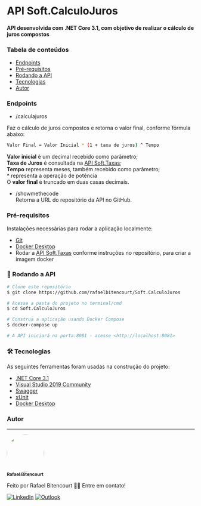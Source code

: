# API Soft.CalculoJuros

#### API desenvolvida com .NET Core 3.1, com objetivo de realizar o cálculo de juros compostos

### Tabela de conteúdos
<!--ts-->
   * [Endpoints](#Endpoints)
   * [Pré-requisitos](#pré-requisitos)
   * [Rodando a API](#-rodando-a-api)
   * [Tecnologias](#-tecnologias)
   * [Autor](#autor)
<!--te-->

### Endpoints

- /calculajuros

Faz o cálculo de juros compostos e retorna o valor final, conforme fórmula abaixo: <br />
```bash
Valor Final = Valor Inicial * (1 + taxa de juros) ^ Tempo
```
<b>Valor inicial</b> é um decimal recebido como parâmetro;<br />
<b>Taxa de Juros</b> é consultada na [API Soft.Taxas](https://github.com/rafaelbitencourt/Soft.Taxas);<br />
<b>Tempo</b> representa meses, também recebido como parâmetro;<br />
<b>^</b> representa a operação de potência<br />
O <b>valor final</b> é truncado em duas casas decimais.

- /showmethecode <br />
Retorna a URL do repositório da API no GitHub.

### Pré-requisitos

Instalações necessárias para rodar a aplicação localmente:
  - [Git](https://git-scm.com)
  - [Docker Desktop](https://www.docker.com/products/docker-desktop)
  - Rodar a [API Soft.Taxas](https://github.com/rafaelbitencourt/Soft.Taxas) conforme instruções no repositório, para criar a imagem docker

### 🚀 Rodando a API

```bash
# Clone este repositório
$ git clone https://github.com/rafaelbitencourt/Soft.CalculoJuros

# Acesse a pasta do projeto no terminal/cmd
$ cd Soft.CalculoJuros

# Construa a aplicação usando Docker Compose
$ docker-compose up

# A API iniciará na porta:8081 - acesse <http://localhost:8081>

```

### 🛠 Tecnologias

As seguintes ferramentas foram usadas na construção do projeto:

- [.NET Core 3.1](https://dotnet.microsoft.com/download/dotnet/3.1)
- [Visual Studio 2019 Community](https://visualstudio.microsoft.com/pt-br/vs/community/)
- [Swagger](https://www.nuget.org/packages/swashbuckle.aspnetcore.swagger/)
- [xUnit](https://xunit.net/)
- [Docker Desktop](https://www.docker.com/products/docker-desktop)

### Autor
---
<a href="https://github.com/rafaelbitencourt/">
 <img style="border-radius: 50%;margin: 0px;" src="https://avatars.githubusercontent.com/u/15696857?v=4" width="100px;" alt=""/>
 <br />
 <sub><b>Rafael Bitencourt</b></sub></a>
 
 
Feito por Rafael Bitencourt 👋🏽 Entre em contato!

[![LinkedIn](https://img.shields.io/badge/linkedin-%230077B5.svg?style=for-the-badge&logo=linkedin&logoColor=white)](https://www.linkedin.com/in/rafael-bitencourt-642772123/)
[![Outlook](https://img.shields.io/badge/Microsoft_Outlook-0078D4?style=for-the-badge&logo=microsoft-outlook&logoColor=white)](mailto:rafael_silbit@hotmail.com)
